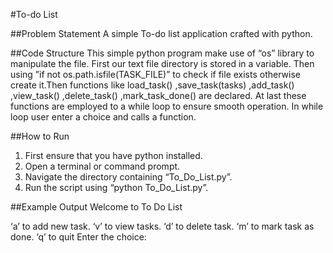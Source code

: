 #To-do List

##Problem Statement
A simple To-do list application crafted with python.

##Code Structure
This simple python program make use of “os” library to manipulate the file. First our text file directory is stored in a variable. Then using ”if not  os.path.isfile(TASK_FILE)”  to check if file exists otherwise create it.Then functions like load_task() ,save_task(tasks) ,add_task() ,view_task() ,delete_task() ,mark_task_done() are declared. At last these functions are employed to a while loop to ensure smooth operation. In while loop user enter a choice and calls a function.

##How to Run
1.	First ensure that you have python installed.
2.	Open a terminal or command prompt.
3.	Navigate the directory containing “To_Do_List.py”.
4.	Run the script using “python To_Do_List.py”.

##Example Output
Welcome to To Do List

‘a’ to add new task.
‘v’ to view tasks.
‘d’ to delete task.
‘m’ to mark task as done.
‘q’ to quit
Enter the choice:
